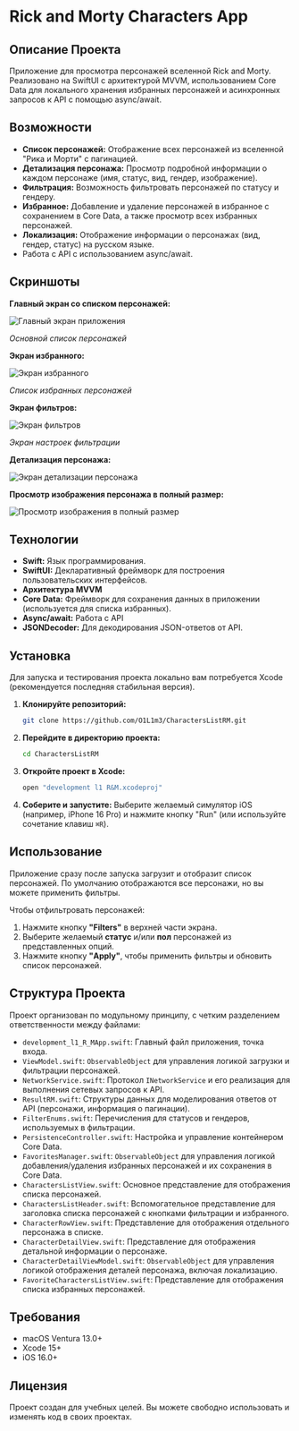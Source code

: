 # Rick and Morty Characters App

## Описание Проекта

Приложение для просмотра персонажей вселенной Rick and Morty. Реализовано на SwiftUI с архитектурой MVVM, использованием Core Data для локального хранения избранных персонажей и асинхронных запросов к API с помощью async/await.

## Возможности

* **Список персонажей:** Отображение всех персонажей из вселенной "Рика и Морти" с пагинацией.
* **Детализация персонажа:** Просмотр подробной информации о каждом персонаже (имя, статус, вид, гендер, изображение).
* **Фильтрация:** Возможность фильтровать персонажей по статусу и гендеру.
* **Избранное:** Добавление и удаление персонажей в избранное с сохранением в Core Data, а также просмотр всех избранных персонажей.
* **Локализация:** Отображение информации о персонажах (вид, гендер, статус) на русском языке.
* Работа с API с использованием async/await.

## Скриншоты

**Главный экран со списком персонажей:**

![Главный экран приложения](Screenshots/Simulator%20Screenshot%20-%20iPhone%2016%20Pro%20-%202025-07-21%20at%2017.01.10.png)

*Основной список персонажей*

**Экран избранного:**

![Экран избранного](Screenshots/Simulator%20Screenshot%20-%20iPhone%2016%20Pro%20-%202025-07-21%20at%2017.01.25.png)

*Список избранных персонажей*

**Экран фильтров:**

![Экран фильтров](Screenshots/Simulator%20Screenshot%20-%20iPhone%2016%20Pro%20-%202025-07-21%20at%2017.02.30.png)

*Экран настроек фильтрации*

**Детализация персонажа:**

![Экран детализации персонажа](Screenshots/Simulator%20Screenshot%20-%20iPhone%2016%20Pro%20-%202025-07-21%20at%2017.02.47.png)

**Просмотр изображения персонажа в полный размер:**

![Просмотр изображения в полный размер](Screenshots/Simulator%20Screenshot%20-%20iPhone%2016%20Pro%20-%202025-07-21%20at%2017.02.58.png)

## Технологии

* **Swift:** Язык программирования.
* **SwiftUI:** Декларативный фреймворк для построения пользовательских интерфейсов.
* **Архитектура MVVM**
* **Core Data:** Фреймворк для сохранения данных в приложении (используется для списка избранных).
* **Async/await:** Работа с API
* **JSONDecoder:** Для декодирования JSON-ответов от API.

## Установка

Для запуска и тестирования проекта локально вам потребуется Xcode (рекомендуется последняя стабильная версия).

1.  **Клонируйте репозиторий:**

    ```bash
    git clone https://github.com/O1L1m3/CharactersListRM.git
    ```
2.  **Перейдите в директорию проекта:**

    ```bash
    cd CharactersListRM
    ```
3.  **Откройте проект в Xcode:**

    ```bash
    open "development l1 R&M.xcodeproj"
    ```
4.  **Соберите и запустите:** Выберите желаемый симулятор iOS (например, iPhone 16 Pro) и нажмите кнопку "Run" (или используйте сочетание клавиш `⌘R`).

## Использование

Приложение сразу после запуска загрузит и отобразит список персонажей. По умолчанию отображаются все персонажи, но вы можете применить фильтры.

Чтобы отфильтровать персонажей:

1.  Нажмите кнопку **"Filters"** в верхней части экрана.
2.  Выберите желаемый **статус** и/или **пол** персонажей из представленных опций.
3.  Нажмите кнопку **"Apply"**, чтобы применить фильтры и обновить список персонажей.

## Структура Проекта

Проект организован по модульному принципу, с четким разделением ответственности между файлами:

* `development_l1_R_MApp.swift`: Главный файл приложения, точка входа.
* `ViewModel.swift`: `ObservableObject` для управления логикой загрузки и фильтрации персонажей.
* `NetworkService.swift`: Протокол `INetworkService` и его реализация для выполнения сетевых запросов к API.
* `ResultRM.swift`: Структуры данных для моделирования ответов от API (персонажи, информация о пагинации).
* `FilterEnums.swift`: Перечисления для статусов и гендеров, используемых в фильтрации.
* `PersistenceController.swift`: Настройка и управление контейнером Core Data.
* `FavoritesManager.swift`: `ObservableObject` для управления логикой добавления/удаления избранных персонажей и их сохранения в Core Data.
* `CharactersListView.swift`: Основное представление для отображения списка персонажей.
* `CharactersListHeader.swift`: Вспомогательное представление для заголовка списка персонажей с кнопками фильтрации и избранного.
* `CharacterRowView.swift`: Представление для отображения отдельного персонажа в списке.
* `CharacterDetailView.swift`: Представление для отображения детальной информации о персонаже.
* `CharacterDetailViewModel.swift`: `ObservableObject` для управления логикой отображения деталей персонажа, включая локализацию.
* `FavoriteCharactersListView.swift`: Представление для отображения списка избранных персонажей.

## Требования

* macOS Ventura 13.0+
* Xcode 15+
* iOS 16.0+

## Лицензия

Проект создан для учебных целей. Вы можете свободно использовать и изменять код в своих проектах.
